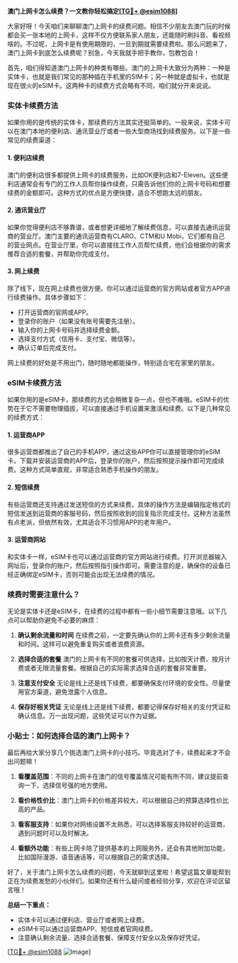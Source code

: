 **澳门上网卡怎么续费？一文教你轻松搞定[[TG💪+ @esim1088](https://t.me/s/esim1088)]**

大家好呀！今天咱们来聊聊澳门上网卡的续费问题。相信不少朋友去澳门玩的时候都会买一张本地的上网卡，这样不仅方便联系家人朋友，还能随时刷抖音、看视频啥的。不过呢，上网卡是有使用期限的，一旦到期就需要续费啦。那么问题来了，澳门上网卡到底怎么续费呢？别急，今天我就手把手教你，包教包会！

首先，咱们得知道澳门上网卡的种类有哪些。澳门的上网卡大致分为两种：一种是实体卡，也就是我们常见的那种插在手机里的SIM卡；另一种就是虚拟卡，也就是现在很火的eSIM卡。这两种卡的续费方式会略有不同，咱们就分开来说说。

### 实体卡续费方法

如果你用的是传统的实体卡，那续费的方法其实还挺简单的。一般来说，实体卡可以在澳门本地的便利店、通讯营业厅或者一些大型商场找到续费服务。以下是一些常见的续费渠道：

#### 1. **便利店续费**
澳门的便利店很多都提供上网卡的续费服务，比如OK便利店和7-Eleven。这些便利店通常会有专门的工作人员帮你操作续费，只需告诉他们你的上网卡号码和想要续费的金额即可。这种方式的优点是方便快捷，适合不想跑太远的朋友。

#### 2. **通讯营业厅**
如果你觉得便利店不够靠谱，或者想更详细地了解续费信息，可以直接去通讯运营商的营业厅。澳门主要的通讯运营商有CLARO、CTM和U Mobi，它们都有自己的营业网点。在营业厅里，你可以直接找工作人员帮忙续费，他们会根据你的需求推荐合适的套餐，并帮助你完成支付。

#### 3. **网上续费**
除了线下，现在网上续费也很方便。你可以通过运营商的官方网站或者官方APP进行续费操作。具体步骤如下：
- 打开运营商的官网或APP。
- 登录你的账户（如果没有账号需要先注册）。
- 输入你的上网卡号码并选择续费金额。
- 选择支付方式（信用卡、支付宝、微信等）。
- 确认订单后完成支付。

网上续费的好处是不用出门，随时随地都能操作，特别适合宅在家里的朋友。

### eSIM卡续费方法

如果你用的是eSIM卡，那续费的方式会稍微复杂一点，但也不难哦。eSIM卡的优势在于它不需要物理插拔，可以直接通过手机设置来激活和续费。以下是几种常见的续费方式：

#### 1. **运营商APP**
很多运营商都推出了自己的手机APP，通过这些APP你可以直接管理你的eSIM卡。下载并安装运营商的APP后，登录你的账户，然后按照提示操作即可完成续费。这种方式简单直观，非常适合熟悉手机操作的朋友。

#### 2. **短信续费**
有些运营商还支持通过发送短信的方式来续费。具体的操作方法是编辑指定格式的短信发送到运营商的客服号码，然后按照收到的回复指示完成支付。这种方法虽然有点老派，但依然有效，尤其适合不习惯用APP的老年用户。

#### 3. **运营商网站**
和实体卡一样，eSIM卡也可以通过运营商的官方网站进行续费。打开浏览器输入网址后，登录你的账户，然后按照指引操作即可。需要注意的是，确保你的设备已经正确绑定eSIM卡，否则可能会出现无法续费的情况。

### 续费时需要注意什么？

无论是实体卡还是eSIM卡，在续费的过程中都有一些小细节需要注意哦。以下几点可以帮助你避免不必要的麻烦：

1. **确认剩余流量和时间**
在续费之前，一定要先确认你的上网卡还有多少剩余流量和时间。这样可以避免重复购买或者浪费资源。

2. **选择合适的套餐**
澳门的上网卡有不同的套餐可供选择，比如按天计费、按月计费或者无限流量套餐。根据自己的实际需求选择合适的套餐非常重要。

3. **注意支付安全**
无论是线上还是线下续费，都要确保支付环境的安全性。尽量使用官方渠道，避免泄露个人信息。

4. **保存好相关凭证**
无论是线上还是线下续费，都要记得保存好相关的支付凭证和确认信息。万一出现问题，这些凭证可以作为证据。

### 小贴士：如何选择合适的澳门上网卡？

最后再给大家分享几个挑选澳门上网卡的小技巧。毕竟选对了卡，续费起来才不会出问题嘛！

1. **看覆盖范围**：不同的上网卡在澳门的信号覆盖情况可能有所不同，建议提前查询一下，选择信号强的地方使用。

2. **看价格性价比**：澳门上网卡的价格差异较大，可以根据自己的预算选择性价比高的产品。

3. **看客服支持**：如果你对网络设置不太熟悉，可以选择客服支持较好的运营商，遇到问题时可以及时解决。

4. **看额外功能**：有些上网卡除了提供基本的上网服务外，还会有其他附加功能，比如国际漫游、语音通话等，可以根据自己的需求选择。

好了，关于澳门上网卡怎么续费的问题，今天就聊到这里啦！希望这篇文章能帮到正在为续费发愁的小伙伴们。如果你还有什么疑问或者经验分享，欢迎在评论区留言哦！

**总结一下重点：**  
- 实体卡可以通过便利店、营业厅或者网上续费。  
- eSIM卡可以通过运营商APP、短信或者官网续费。  
- 注意确认剩余流量、选择合适套餐、保障支付安全以及保存好凭证。  

[[TG💪+ @esim1088](https://t.me/s/esim1088) ![Image](https://i.postimg.cc/4NQfJmqS/Snipaste-2025-05-13-00-14-12.png)]
